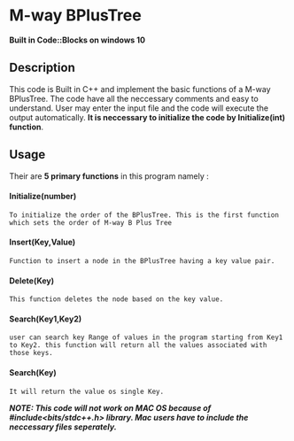 # M-way BPlusTree
**Built in Code::Blocks on windows 10**
## Description

This code is Built in C++ and implement the basic functions of a M-way BPlusTree. The code have all the neccessary comments and  easy to understand. User may enter the input file and the code will execute the output automatically. **It is neccessary to initialize the code by Initialize(int) function**. <br />

## Usage

Their are **5 primary functions** in this program namely : <br />

#### Initialize(number) <br />
```To initialize the order of the BPlusTree. This is the first function which sets the order of M-way B Plus Tree```<br />

#### Insert(Key,Value) 
```Function to insert a node in the BPlusTree having a key value pair.```<br />

#### Delete(Key)         
```This function deletes the node based on the key value.```<br />

#### Search(Key1,Key2) 
```user can search key Range of values in the program starting from Key1 to Key2. this function will return all the values associated with those keys.```<br />

#### Search(Key)
```It will return the value os single Key.```<br />

***NOTE: This code will not work on MAC OS because of #include<bits/stdc++.h> library. Mac users have to include the neccessary files seperately.***
